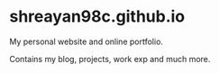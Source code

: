 # shreayan98c.github.io
My personal website and online portfolio.

Contains my blog, projects, work exp and much more.